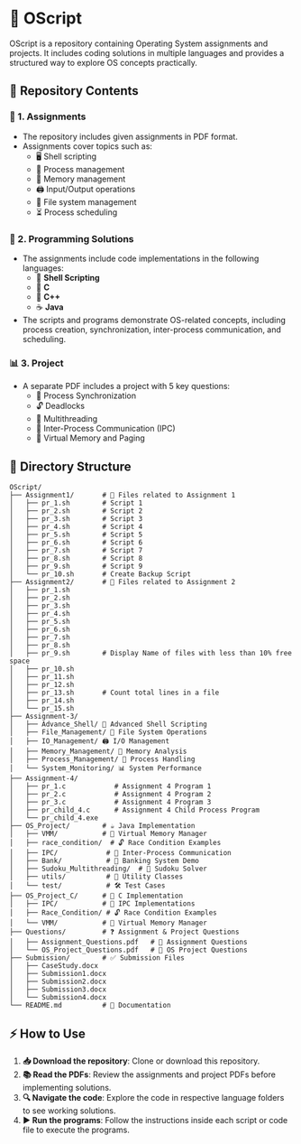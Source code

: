 # 🚀 OScript

OScript is a repository containing Operating System assignments and projects. It includes coding solutions in multiple languages and provides a structured way to explore OS concepts practically.

## 📂 Repository Contents

### 📜 1. Assignments
- The repository includes given assignments in PDF format.
- Assignments cover topics such as:
  - 🖥️ Shell scripting
  - 🔄 Process management
  - 🧠 Memory management
  - 🖨️ Input/Output operations
  - 📁 File system management
  - ⏳ Process scheduling
  
### 📝 2. Programming Solutions
- The assignments include code implementations in the following languages:
  - 🐚 **Shell Scripting**
  - 🔵 **C**
  - 🔶 **C++**
  - ☕ **Java**
- The scripts and programs demonstrate OS-related concepts, including process creation, synchronization, inter-process communication, and scheduling.

### 📊 3. Project
- A separate PDF includes a project with 5 key questions:
  - 🔁 Process Synchronization
  - 🔓 Deadlocks
  - 🧵 Multithreading
  - 📡 Inter-Process Communication (IPC)
  - 💾 Virtual Memory and Paging

## 📂 Directory Structure

```
OScript/
├── Assignment1/       # 📜 Files related to Assignment 1
│   ├── pr_1.sh        # Script 1
│   ├── pr_2.sh        # Script 2
│   ├── pr_3.sh        # Script 3
│   ├── pr_4.sh        # Script 4
│   ├── pr_5.sh        # Script 5
│   ├── pr_6.sh        # Script 6
│   ├── pr_7.sh        # Script 7
│   ├── pr_8.sh        # Script 8
│   ├── pr_9.sh        # Script 9
│   └── pr_10.sh       # Create Backup Script
├── Assignment2/       # 📜 Files related to Assignment 2
│   ├── pr_1.sh
│   ├── pr_2.sh
│   ├── pr_3.sh
│   ├── pr_4.sh
│   ├── pr_5.sh
│   ├── pr_6.sh
│   ├── pr_7.sh
│   ├── pr_8.sh
│   ├── pr_9.sh        # Display Name of files with less than 10% free space
│   ├── pr_10.sh
│   ├── pr_11.sh
│   ├── pr_12.sh
│   ├── pr_13.sh       # Count total lines in a file
│   ├── pr_14.sh
│   └── pr_15.sh
├── Assignment-3/  
│   ├── Advance_Shell/ 🔹 Advanced Shell Scripting
│   ├── File_Management/ 📁 File System Operations
│   ├── IO_Management/ 🖨️ I/O Management
│   ├── Memory_Management/ 🧠 Memory Analysis
│   ├── Process_Management/ 🔄 Process Handling
│   └── System_Monitoring/ 📊 System Performance
├── Assignment-4/
│   ├── pr_1.c            # Assignment 4 Program 1
│   ├── pr_2.c            # Assignment 4 Program 2
│   ├── pr_3.c            # Assignment 4 Program 3
│   ├── pr_child_4.c      # Assignment 4 Child Process Program
│   └── pr_child_4.exe
├── OS_Project/        # ☕ Java Implementation
│   ├── VMM/           # 💾 Virtual Memory Manager
│   ├── race_condition/  # 🔓 Race Condition Examples
│   ├── IPC/            # 📡 Inter-Process Communication
│   ├── Bank/           # 🏦 Banking System Demo
│   ├── Sudoku_Multithreading/  # 🧩 Sudoku Solver
│   ├── utils/          # 🔧 Utility Classes
│   └── test/           # 🛠️ Test Cases
├── OS_Project_C/      # 🔵 C Implementation
│   ├── IPC/           # 📡 IPC Implementations
│   ├── Race_Condition/ # 🔓 Race Condition Examples
│   └── VMM/           # 💾 Virtual Memory Manager
├── Questions/         # ❓ Assignment & Project Questions
│   ├── Assignment_Questions.pdf   # 📜 Assignment Questions
│   └── OS_Project_Questions.pdf   # 📜 OS Project Questions
├── Submission/        # ✅ Submission Files
│   ├── CaseStudy.docx
│   ├── Submission1.docx
│   ├── Submission2.docx
│   ├── Submission3.docx
│   └── Submission4.docx
└── README.md          # 📖 Documentation
```

## ⚡ How to Use
1. **📥 Download the repository**: Clone or download this repository.
2. **📚 Read the PDFs**: Review the assignments and project PDFs before implementing solutions.
3. **🔍 Navigate the code**: Explore the code in respective language folders to see working solutions.
4. **▶️ Run the programs**: Follow the instructions inside each script or code file to execute the programs.


